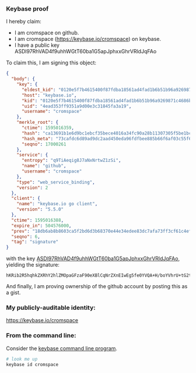 ### Keybase proof

I hereby claim:

  * I am cromspace on github.
  * I am cromspace (https://keybase.io/cromspace) on keybase.
  * I have a public key ASDl97RhVAD4f9uhhWGtT60ba1G5apJphxxGhrVRldJqFAo

To claim this, I am signing this object:

```json
{
  "body": {
    "key": {
      "eldest_kid": "0120e5f7b4615400f87fdba18561ad4fad1b6b51b96a9269871c4686b55195d26a140a",
      "host": "keybase.io",
      "kid": "0120e5f7b4615400f87fdba18561ad4fad1b6b51b96a9269871c4686b55195d26a140a",
      "uid": "4ead353ff9351a9d00e3c31845fa3a19",
      "username": "cromspace"
    },
    "merkle_root": {
      "ctime": 1595016359,
      "hash": "ca13691b1e6d9bc1ebcf35bece4016a34fc90a28b11307305f5be1bc888c6a9e52677c32239787e3b483970b5688c848215367423e113352173492ba0af40f1a",
      "hash_meta": "73cafdc6d89ad9dc2aad450eda96fdfbee885b66f6af03c55f659a58dc399f9b",
      "seqno": 17000261
    },
    "service": {
      "entropy": "q9TiAeqig8J7aNxNrtwZ1zSi",
      "name": "github",
      "username": "cromspace"
    },
    "type": "web_service_binding",
    "version": 2
  },
  "client": {
    "name": "keybase.io go client",
    "version": "5.5.0"
  },
  "ctime": 1595016388,
  "expire_in": 504576000,
  "prev": "18db6ab8b8603ca5f2bd6d3b68370e44e34edee83dc7afa73ff3cf61c4ef0b90",
  "seqno": 6,
  "tag": "signature"
}
```

with the key [ASDl97RhVAD4f9uhhWGtT60ba1G5apJphxxGhrVRldJqFAo](https://keybase.io/cromspace), yielding the signature:

```
hKRib2R5hqhkZXRhY2hlZMOpaGFzaF90eXBlCqNrZXnEIwEg5fe0YVQA+H/boYVhrU+tG2tRuWqSaYccRoa1UZXSahQKp3BheWxvYWTESpcCBsQgGNtquLhgPKXyvW07aDcORONO3ug9x6+nP/PPYcTvC5DEIF4KYmMhEQ2dNtPcsLq7w2K0aTbT+d6qN7YaCsqB4z5SAgHCo3NpZ8RAqAh+NZ1Zw/KQSZXHdrzJyHjxeeysetDAnUIA/+f8imgeVmkZ1+eImNfwQzMr7D/i+YmalsaYJ3ftCxoO2DFpBahzaWdfdHlwZSCkaGFzaIKkdHlwZQildmFsdWXEID9l6/yvKVSe7p/AYO6aKfKEkYkP3d845kdOPVdjsZ/so3RhZ80CAqd2ZXJzaW9uAQ==

```

And finally, I am proving ownership of the github account by posting this as a gist.

### My publicly-auditable identity:

https://keybase.io/cromspace

### From the command line:

Consider the [keybase command line program](https://keybase.io/download).

```bash
# look me up
keybase id cromspace
```

